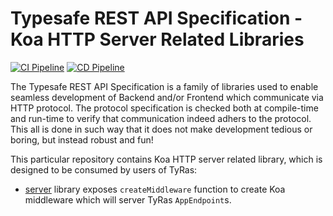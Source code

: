 # Typesafe REST API Specification - Koa HTTP Server Related Libraries

[![CI Pipeline](https://github.com/ty-ras/server-koa/actions/workflows/ci.yml/badge.svg)](https://github.com/ty-ras/server-koa/actions/workflows/ci.yml)
[![CD Pipeline](https://github.com/ty-ras/server-koa/actions/workflows/cd.yml/badge.svg)](https://github.com/ty-ras/server-koa/actions/workflows/cd.yml)

The Typesafe REST API Specification is a family of libraries used to enable seamless development of Backend and/or Frontend which communicate via HTTP protocol.
The protocol specification is checked both at compile-time and run-time to verify that communication indeed adhers to the protocol.
This all is done in such way that it does not make development tedious or boring, but instead robust and fun!

This particular repository contains Koa HTTP server related library, which is designed to be consumed by users of TyRas:
- [server](./ser) library exposes `createMiddleware` function to create Koa middleware which will server TyRas `AppEndpoint`s.
